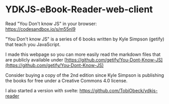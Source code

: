 # YDKJS-eBook-Reader-web-client
Read "You Don't know JS" in your browser: https://codesandbox.io/s/m55nl9

"You Don't know JS" is a series of 6 books written by Kyle Simpson (getify) that teach you JavaScript.

I made this webpage so you can more easily read the markdown files that are publicly available under [https://github.com/getify/You-Dont-Know-JS](https://github.com/getify/You-Dont-Know-JS)

Consider buying a copy of the 2nd edition since Kyle Simpson is publishing the books for free under a Creative Commons 4.0 license.

I also started a version with svelte: https://github.com/TobiObeck/ydkjs-reader
